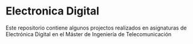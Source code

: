 # Electronica Digital
Este repositorio contiene algunos projectos realizados en asignaturas de Electrónica Digital en el Máster de Ingeniería de Telecomunicación
